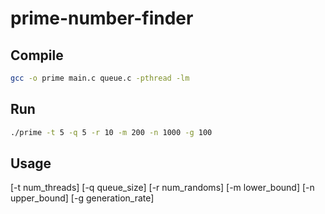 # prime-number-finder

## Compile

```bash
gcc -o prime main.c queue.c -pthread -lm
```
## Run
```bash
./prime -t 5 -q 5 -r 10 -m 200 -n 1000 -g 100
```

## Usage

[-t num_threads] [-q queue_size] [-r num_randoms] [-m lower_bound] [-n upper_bound] [-g generation_rate]
